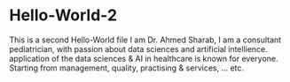 # Hello-World-2
This is a second Hello-World file
I am Dr. Ahmed Sharab, I am a consultant pediatrician, with passion about data sciences and artificial intellience.
application of the data sciences & AI in healthcare is known for everyone. Starting from management, quality, practising & services, ... etc.
